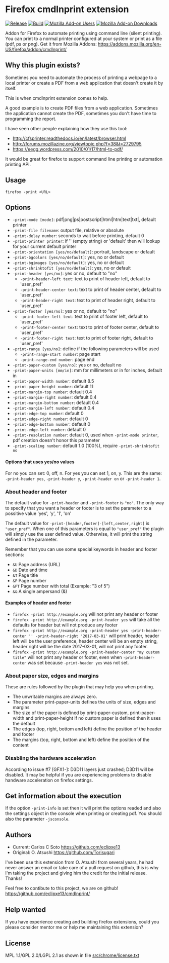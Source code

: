 # Firefox cmdlnprint extension

[![Release](https://img.shields.io/github/release/eclipxe13/cmdlnprint.svg)](https://github.com/eclipxe13/cmdlnprint/releases)
[![Build](https://img.shields.io/travis/eclipxe13/cmdlnprint/master.svg)](https://travis-ci.org/eclipxe13/cmdlnprint/branches)
[![Mozilla Add-on Users](https://img.shields.io/amo/users/cmdlnprint.svg)](https://addons.mozilla.org/es/firefox/addon/cmdlnprint/)
[![Mozilla Add-on Downloads](https://img.shields.io/amo/d/cmdlnprint.svg)](https://addons.mozilla.org/es/firefox/addon/cmdlnprint/)

Addon for Firefox to automate printing using command line (silent printing).
You can print to a normal printer configured at your system or print as a file (pdf, ps or png).
Get it from Mozilla Addons: <https://addons.mozilla.org/en-US/firefox/addon/cmdlnprint/>

## Why this plugin exists?

Sometimes you need to automate the process of printing a webpage to a local
printer or create a PDF from a web application that doesn't create it by itself.

This is when cmdlnprint extension comes to help.

A good example is to create PDF files from a web application.
Sometimes the application cannot create the PDF,
sometimes you don't have time to programming the report.

I have seen other people explaining how they use this tool:

- <http://cfsprinter.readthedocs.io/en/latest/browser.html>
- <http://forums.mozillazine.org/viewtopic.php?f=38&t=2729795>
- <https://eegg.wordpress.com/2010/01/17/html-to-pdf/>

It would be great for firefox to support command line printing or automation printing API.

## Usage

```
firefox -print <URL>
```

## Options

- `-print-mode [mode]`: pdf|png|ps|postscript|html|htm|text|txt|<printer-name>, default printer
- `-print-file filename`: output file, relative or absolute
- `-print-delay number`: seconds to wait before printing, default 0
- `-print-printer printer`: if '' (empty string) or 'default' then will lookup for your current default printer
- `-print-orientation [yes/no/default]`: portrait, landscape or default
- `-print-bgcolors [yes/no/default]`: yes, no or default
- `-print-bgimages [yes/no/default]`: yes, no or default
- `-print-shrinktofit [yes/no/default]`: yes, no or default
- `-print-header [yes/no]`: yes or no, default to "no"
    - `-print-header-left text`: text to print of header left, default to 'user_pref'
    - `-print-header-center text`: text to print of header center, default to 'user_pref'
    - `-print-header-right text`: text to print of header right, default to 'user_pref'
- `-print-footer [yes/no]`: yes or no, default to "no"
    - `-print-footer-left text`: text to print of footer left, default to 'user_pref'
    - `-print-footer-center text`: text to print of footer center, default to 'user_pref'
    - `-print-footer-right text`: text to print of footer right, default to 'user_pref'
- `-print-range [yes/no]`: define if the following parameters will be used
    - `-print-range-start number`: page start
    - `-print-range-end number`: page end
- `-print-paper-custom [yes/no]`: yes or no, default no
- `-print-paper-units [mm/in]`: mm for millimeters or in for inches, default in
- `-print-paper-width number`: default 8.5
- `-print-paper-height number`: default 11
- `-print-margin-top number`: default 0.4
- `-print-margin-right number`: default 0.4
- `-print-margin-bottom number`: default 0.4
- `-print-margin-left number`: default 0.4
- `-print-edge-top number`: default 0
- `-print-edge-right number`: default 0
- `-print-edge-bottom number`: default 0
- `-print-edge-left number`: default 0
- `-print-resolution number`: default 0, used when `-print-mode printer`, pdf creation doesn't honor this parameter
- `-print-scaling number`: default 1.0 (100%), require `-print-shrinktofit no`

#### Options that uses yes/no values

For no you can set: 0, off, n. For yes you can set 1, on, y.
This are the same: `-print-header yes`, `-print-header y`, `-print-header on` or `-print-header 1`.

### About header and footer

The default value for `-print-header` and `-print-footer` is `"no"`.
The only way to specify that you want a header or footer is to set the parameter
 to a possitive value 'yes', 'y', '1', 'on'

The default value for `-print-[header,footer]-[left,center,right]` is `"user_pref"`.
When one of this parameters is equal to `"user_pref"` the plugin will simply use the
user defined value. Otherwise, it will print the string defined in the parameter.

Remember that you can use some special keywords in header and footer sections:

- `&U` Page address (URL)
- `&D` Date and time
- `&T` Page title
- `&P` Page number
- `&PT` Page number with total (Example: "3 of 5")
- `&&` A single ampersand (&)

#### Examples of header and footer

- `firefox -print http://example.org`
  will not print any header or footer
- `firefox -print http://example.org -print-header yes`
  will take all the defaults for header but will not produce any footer
- `firefox -print http://example.org -print-header yes -print-header-center '' -print-header-right '2017-03-01'`
  will print header, header left will be the user preference,
  header center will be an empty string, header right will be the date 2017-03-01, will not print any footer.
- `firefox -print http://example.org -print-header-center "my custom title"`
  will not print any header or footer,
  even when `-print-header-center` was set because `-print-header yes` was not set.

### About paper size, edges and margins

These are rules followed by the plugin that may help you when printing.

- The unwritable margins are always zero.
- The parameter print-paper-units defines the units of size, edges and margins
- The size of the paper is defined by print-paper-custom, print-paper-width and print-paper-height
  If no custom paper is defined then it uses the default
- The edges (top, right, bottom and left) define the position of the header and footer
- The margins (top, right, bottom and left) define the position of the content

### Disabling the hardware acceleration

According to issue #7 [GFX1-]: D3D11 layers just crashed; D3D11 will be disabled.
It may be helpful if you are experiencing problems to disable handware acceleration on firefox settings.

## Get information about the execution

If the option `-print-info` is set then it will print the options readed and also the
settings object in the console when printing or creating pdf. You should also the parameter `-jsconsole`.

## Authors

* Current: Carlos C Soto <https://github.com/eclipxe13>
* Original: O. Atsushi <https://github.com/Torisugari>

I've been use this extension from O. Atsushi from several years, he had never answer an email
or take care of a pull request on github, this is why I'm taking the project and giving him the credit for
the initial release. Thanks!

Feel free to contibute to this project, we are on github!
<https://github.com/eclipxe13/cmdlnprint/>

## Help wanted

If you have experience creating and building firefox extensions,
could you please consider mentor me or help me maintaining this extension?

## License

MPL 1.1/GPL 2.0/LGPL 2.1 as shown in file
[src/chrome/license.txt](https://raw.githubusercontent.com/eclipxe13/cmdlnprint/master/src/chrome/license.txt)
